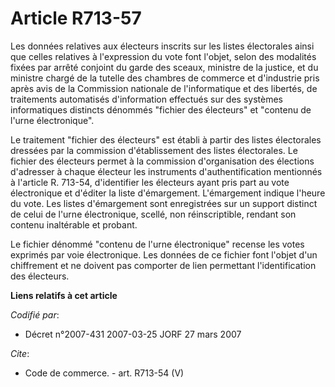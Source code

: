 # Article R713-57

Les données relatives aux électeurs inscrits sur les listes électorales ainsi que celles relatives à l'expression du vote
font l'objet, selon des modalités fixées par arrêté conjoint du garde des sceaux, ministre de la justice, et du ministre
chargé de la tutelle des chambres de commerce et d'industrie pris après avis de la Commission nationale de l'informatique et
des libertés, de traitements automatisés d'information effectués sur des systèmes informatiques distincts dénommés "fichier
des électeurs" et "contenu de l'urne électronique".

Le traitement "fichier des électeurs" est établi à partir des listes électorales dressées par la commission d'établissement
des listes électorales. Le fichier des électeurs permet à la commission d'organisation des élections d'adresser à chaque
électeur les instruments d'authentification mentionnés à l'article R. 713-54, d'identifier les électeurs ayant pris part au
vote électronique et d'éditer la liste d'émargement. L'émargement indique l'heure du vote. Les listes d'émargement sont
enregistrées sur un support distinct de celui de l'urne électronique, scellé, non réinscriptible, rendant son contenu
inaltérable et probant.

Le fichier dénommé "contenu de l'urne électronique" recense les votes exprimés par voie électronique. Les données de ce
fichier font l'objet d'un chiffrement et ne doivent pas comporter de lien permettant l'identification des électeurs.

**Liens relatifs à cet article**

_Codifié par_:

  - Décret n°2007-431 2007-03-25 JORF 27 mars 2007

_Cite_:

  - Code de commerce. - art. R713-54 (V)
